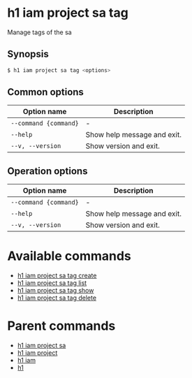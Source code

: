 
# h1 iam project sa tag

Manage tags of the sa

## Synopsis

```bash
$ h1 iam project sa tag <options>
```

## Common options

| Option name               | Description                 |
| ------------------------- | --------------------------- |
| ```--command {command}``` | -                           |
| ```--help```              | Show help message and exit. |
| ```--v, --version```      | Show version and exit.      |

## Operation options

| Option name               | Description                 |
| ------------------------- | --------------------------- |
| ```--command {command}``` | -                           |
| ```--help```              | Show help message and exit. |
| ```--v, --version```      | Show version and exit.      |

# Available commands

* [h1 iam project sa tag create](./create/README.md)
* [h1 iam project sa tag list](./list/README.md)
* [h1 iam project sa tag show](./show/README.md)
* [h1 iam project sa tag delete](./delete/README.md)

# Parent commands

* [h1 iam project sa](./../README.md)
* [h1 iam project](./../../README.md)
* [h1 iam](./../../../README.md)
* [h1](./../../../../README.md)
